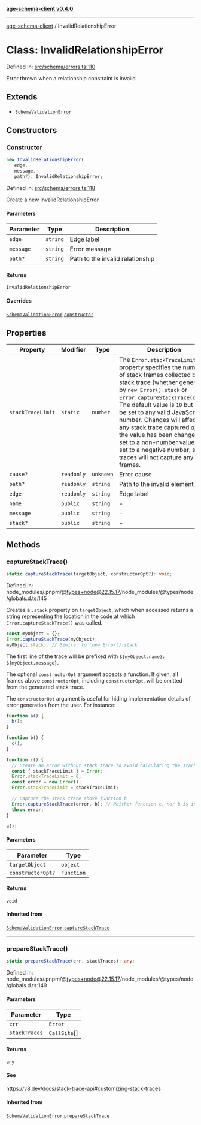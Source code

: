 [**age-schema-client v0.4.0**](../index.md)

***

[age-schema-client](../index.md) / InvalidRelationshipError

# Class: InvalidRelationshipError

Defined in: [src/schema/errors.ts:110](https://github.com/standardbeagle/ageSchemaClient/blob/main/src/schema/errors.ts#L110)

Error thrown when a relationship constraint is invalid

## Extends

- [`SchemaValidationError`](SchemaValidationError.md)

## Constructors

### Constructor

```ts
new InvalidRelationshipError(
   edge, 
   message, 
   path?): InvalidRelationshipError;
```

Defined in: [src/schema/errors.ts:118](https://github.com/standardbeagle/ageSchemaClient/blob/main/src/schema/errors.ts#L118)

Create a new InvalidRelationshipError

#### Parameters

| Parameter | Type | Description |
| ------ | ------ | ------ |
| `edge` | `string` | Edge label |
| `message` | `string` | Error message |
| `path?` | `string` | Path to the invalid relationship |

#### Returns

`InvalidRelationshipError`

#### Overrides

[`SchemaValidationError`](SchemaValidationError.md).[`constructor`](SchemaValidationError.md#constructor)

## Properties

| Property | Modifier | Type | Description | Inherited from | Defined in |
| ------ | ------ | ------ | ------ | ------ | ------ |
| <a id="stacktracelimit"></a> `stackTraceLimit` | `static` | `number` | The `Error.stackTraceLimit` property specifies the number of stack frames collected by a stack trace (whether generated by `new Error().stack` or `Error.captureStackTrace(obj)`). The default value is `10` but may be set to any valid JavaScript number. Changes will affect any stack trace captured _after_ the value has been changed. If set to a non-number value, or set to a negative number, stack traces will not capture any frames. | [`SchemaValidationError`](SchemaValidationError.md).[`stackTraceLimit`](SchemaValidationError.md#stacktracelimit) | node\_modules/.pnpm/@types+node@22.15.17/node\_modules/@types/node/globals.d.ts:161 |
| <a id="cause"></a> `cause?` | `readonly` | `unknown` | Error cause | [`SchemaValidationError`](SchemaValidationError.md).[`cause`](SchemaValidationError.md#cause) | [src/schema/errors.ts:17](https://github.com/standardbeagle/ageSchemaClient/blob/main/src/schema/errors.ts#L17) |
| <a id="path"></a> `path?` | `readonly` | `string` | Path to the invalid element | [`SchemaValidationError`](SchemaValidationError.md).[`path`](SchemaValidationError.md#path) | [src/schema/errors.ts:57](https://github.com/standardbeagle/ageSchemaClient/blob/main/src/schema/errors.ts#L57) |
| <a id="edge"></a> `edge` | `readonly` | `string` | Edge label | - | [src/schema/errors.ts:119](https://github.com/standardbeagle/ageSchemaClient/blob/main/src/schema/errors.ts#L119) |
| <a id="name"></a> `name` | `public` | `string` | - | [`SchemaValidationError`](SchemaValidationError.md).[`name`](SchemaValidationError.md#name) | website/node\_modules/.pnpm/typescript@5.6.3/node\_modules/typescript/lib/lib.es5.d.ts:1076 |
| <a id="message"></a> `message` | `public` | `string` | - | [`SchemaValidationError`](SchemaValidationError.md).[`message`](SchemaValidationError.md#message) | website/node\_modules/.pnpm/typescript@5.6.3/node\_modules/typescript/lib/lib.es5.d.ts:1077 |
| <a id="stack"></a> `stack?` | `public` | `string` | - | [`SchemaValidationError`](SchemaValidationError.md).[`stack`](SchemaValidationError.md#stack) | website/node\_modules/.pnpm/typescript@5.6.3/node\_modules/typescript/lib/lib.es5.d.ts:1078 |

## Methods

### captureStackTrace()

```ts
static captureStackTrace(targetObject, constructorOpt?): void;
```

Defined in: node\_modules/.pnpm/@types+node@22.15.17/node\_modules/@types/node/globals.d.ts:145

Creates a `.stack` property on `targetObject`, which when accessed returns
a string representing the location in the code at which
`Error.captureStackTrace()` was called.

```js
const myObject = {};
Error.captureStackTrace(myObject);
myObject.stack;  // Similar to `new Error().stack`
```

The first line of the trace will be prefixed with
`${myObject.name}: ${myObject.message}`.

The optional `constructorOpt` argument accepts a function. If given, all frames
above `constructorOpt`, including `constructorOpt`, will be omitted from the
generated stack trace.

The `constructorOpt` argument is useful for hiding implementation
details of error generation from the user. For instance:

```js
function a() {
  b();
}

function b() {
  c();
}

function c() {
  // Create an error without stack trace to avoid calculating the stack trace twice.
  const { stackTraceLimit } = Error;
  Error.stackTraceLimit = 0;
  const error = new Error();
  Error.stackTraceLimit = stackTraceLimit;

  // Capture the stack trace above function b
  Error.captureStackTrace(error, b); // Neither function c, nor b is included in the stack trace
  throw error;
}

a();
```

#### Parameters

| Parameter | Type |
| ------ | ------ |
| `targetObject` | `object` |
| `constructorOpt?` | `Function` |

#### Returns

`void`

#### Inherited from

[`SchemaValidationError`](SchemaValidationError.md).[`captureStackTrace`](SchemaValidationError.md#capturestacktrace)

***

### prepareStackTrace()

```ts
static prepareStackTrace(err, stackTraces): any;
```

Defined in: node\_modules/.pnpm/@types+node@22.15.17/node\_modules/@types/node/globals.d.ts:149

#### Parameters

| Parameter | Type |
| ------ | ------ |
| `err` | `Error` |
| `stackTraces` | `CallSite`[] |

#### Returns

`any`

#### See

https://v8.dev/docs/stack-trace-api#customizing-stack-traces

#### Inherited from

[`SchemaValidationError`](SchemaValidationError.md).[`prepareStackTrace`](SchemaValidationError.md#preparestacktrace)
